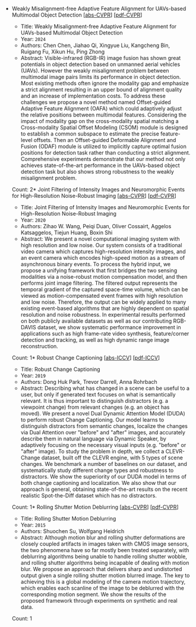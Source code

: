 * Weakly Misalignment-free Adaptive Feature Alignment for UAVs-based Multimodal Object Detection
    [[abs-CVPR](https://openaccess.thecvf.com/content/CVPR2024/html/Chen_Weakly_Misalignment-free_Adaptive_Feature_Alignment_for_UAVs-based_Multimodal_Object_Detection_CVPR_2024_paper.html)]
    [[pdf-CVPR](https://openaccess.thecvf.com/content/CVPR2024/papers/Chen_Weakly_Misalignment-free_Adaptive_Feature_Alignment_for_UAVs-based_Multimodal_Object_Detection_CVPR_2024_paper.pdf)]
    * Title: Weakly Misalignment-free Adaptive Feature Alignment for UAVs-based Multimodal Object Detection
    * Year: `2024`
    * Authors: Chen Chen, Jiahao Qi, Xingyue Liu, Kangcheng Bin, Ruigang Fu, Xikun Hu, Ping Zhong
    * Abstract: Visible-infrared (RGB-IR) image fusion has shown great potentials in object detection based on unmanned aerial vehicles (UAVs). However the weakly misalignment problem between multimodal image pairs limits its performance in object detection. Most existing methods often ignore the modality gap and emphasize a strict alignment resulting in an upper bound of alignment quality and an increase of implementation costs. To address these challenges we propose a novel method named Offset-guided Adaptive Feature Alignment (OAFA) which could adaptively adjust the relative positions between multimodal features. Considering the impact of modality gap on the cross-modality spatial matching a Cross-modality Spatial Offset Modeling (CSOM) module is designed to establish a common subspace to estimate the precise feature-level offsets. Then an Offset-guided Deformable Alignment and Fusion (ODAF) module is utilized to implicitly capture optimal fusion positions for detection task rather than conducting a strict alignment. Comprehensive experiments demonstrate that our method not only achieves state-of-the-art performance in the UAVs-based object detection task but also shows strong robustness to the weakly misalignment problem.

    Count: 2* Joint Filtering of Intensity Images and Neuromorphic Events for High-Resolution Noise-Robust Imaging
    [[abs-CVPR](https://openaccess.thecvf.com/content_CVPR_2020/html/Wang_Joint_Filtering_of_Intensity_Images_and_Neuromorphic_Events_for_High-Resolution_CVPR_2020_paper.html)]
    [[pdf-CVPR](https://openaccess.thecvf.com/content_CVPR_2020/papers/Wang_Joint_Filtering_of_Intensity_Images_and_Neuromorphic_Events_for_High-Resolution_CVPR_2020_paper.pdf)]
    * Title: Joint Filtering of Intensity Images and Neuromorphic Events for High-Resolution Noise-Robust Imaging
    * Year: `2020`
    * Authors: Zihao W. Wang,  Peiqi Duan,  Oliver Cossairt,  Aggelos Katsaggelos,  Tiejun Huang,  Boxin Shi
    * Abstract: We present a novel computational imaging system with high resolution and low noise. Our system consists of a traditional video camera which captures high-resolution intensity images, and an event camera which encodes high-speed motion as a stream of asynchronous binary events. To process the hybrid input, we propose a unifying framework that first bridges the two sensing modalities via a noise-robust motion compensation model, and then performs joint image filtering. The filtered output represents the temporal gradient of the captured space-time volume, which can be viewed as motion-compensated event frames with high resolution and low noise. Therefore, the output can be widely applied to many existing event-based algorithms that are highly dependent on spatial resolution and noise robustness. In experimental results performed on both publicly available datasets as well as our contributing RGB-DAVIS dataset, we show systematic performance improvement in applications such as high frame-rate video synthesis, feature/corner detection and tracking, as well as high dynamic range image reconstruction.

    Count: 1* Robust Change Captioning
    [[abs-ICCV](https://openaccess.thecvf.com/content_ICCV_2019/html/Park_Robust_Change_Captioning_ICCV_2019_paper.html)]
    [[pdf-ICCV](https://openaccess.thecvf.com/content_ICCV_2019/papers/Park_Robust_Change_Captioning_ICCV_2019_paper.pdf)]
    * Title: Robust Change Captioning
    * Year: `2019`
    * Authors: Dong Huk Park,  Trevor Darrell,  Anna Rohrbach
    * Abstract: Describing what has changed in a scene can be useful to a user, but only if generated text focuses on what is semantically relevant. It is thus important to distinguish distractors (e.g. a viewpoint change) from relevant changes (e.g. an object has moved). We present a novel Dual Dynamic Attention Model (DUDA) to perform robust Change Captioning. Our model learns to distinguish distractors from semantic changes, localize the changes via Dual Attention over "before" and "after" images, and accurately describe them in natural language via Dynamic Speaker, by adaptively focusing on the necessary visual inputs (e.g. "before" or "after" image). To study the problem in depth, we collect a CLEVR-Change dataset, built off the CLEVR engine, with 5 types of scene changes. We benchmark a number of baselines on our dataset, and systematically study different change types and robustness to distractors. We show the superiority of our DUDA model in terms of both change captioning and localization. We also show that our approach is general, obtaining state-of-the-art results on the recent realistic Spot-the-Diff dataset which has no distractors.

    Count: 1* Rolling Shutter Motion Deblurring
    [[abs-CVPR](https://openaccess.thecvf.com/content_cvpr_2015/html/Su_Rolling_Shutter_Motion_2015_CVPR_paper.html)]
    [[pdf-CVPR](https://openaccess.thecvf.com/content_cvpr_2015/papers/Su_Rolling_Shutter_Motion_2015_CVPR_paper.pdf)]
    * Title: Rolling Shutter Motion Deblurring
    * Year: `2015`
    * Authors: Shuochen Su, Wolfgang Heidrich
    * Abstract: Although motion blur and rolling shutter deformations are closely coupled artifacts in images taken with CMOS image sensors, the two phenomena have so far mostly been treated separately, with deblurring algorithms being unable to handle rolling shutter wobble, and rolling shutter algorithms being incapable of dealing with motion blur. We propose an approach that delivers sharp and undistorted output given a single rolling shutter motion blurred image. The key to achieving this is a global modeling of the camera motion trajectory, which enables each scanline of the image to be deblurred with the corresponding motion segment. We show the results of the proposed framework through experiments on synthetic and real data.

    Count: 1